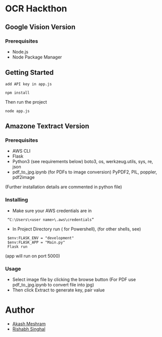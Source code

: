 # OCR Hackthon

## Google Vision Version

### Prerequisites 
* Node.js
* Node Package Manager

## Getting Started 
```
add API key in app.js
```

```
npm install
```

Then run the project
```
node app.js
```

## Amazone Textract Version

### Prerequisites 
* AWS CLI
* Flask
* Python3 (see requirements below)
boto3, os, werkzeug.utils, sys, re, json 
* pdf_to_jpg.ipynb (for PDFs to image conversion)
PyPDF2, PIL, poppler, pdf2image

(Further installation details are commented in python file)

### Installing

* Make sure your AWS credentials are in 
```
 “C:\Users\<user name>\.aws\credentials”
```
* In Project Directory run ( for Powershell), (for other shells, see)
```
 $env:FLASK_ENV = "development"
 $env:FLASK_APP = "Main.py"
 Flask run 
```

(app will run on port 5000)

### Usage
* Select image file by clicking the browse button (For PDF use pdf_to_jpg.ipynb to convert file into jpg)
* Then click Extract to generate key, pair value

# Author <a name = "authors"></a>
- [Akash Meshram](https://github.com/akashmeshram)
- [Rishabh Singhal](https://github.com/rishabh30) 
